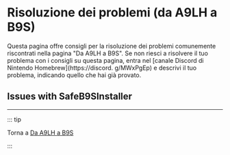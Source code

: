 # Risoluzione dei problemi (da A9LH a B9S)

Questa pagina offre consigli per la risoluzione dei problemi comunemente riscontrati nella pagina "Da A9LH a B9S". Se non riesci a risolvere il tuo problema con i consigli su questa pagina, entra nel [canale Discord di Nintendo Homebrew](https://discord. g/MWxPgEp) e descrivi il tuo problema, indicando quello che hai già provato.

## Issues with SafeB9SInstaller

<!--@include: ./_include/troubleshooting-sb9si-bin.md -->

<!--@include: ./_include/troubleshooting-sb9si-common.md -->

<!--@include: ./_include/troubleshooting-get-help-common.md -->

---

::: tip

Torna a [Da A9LH a B9S](a9lh-to-b9s)

:::

<!--@include: ./_include/troubleshooting-return.md -->
